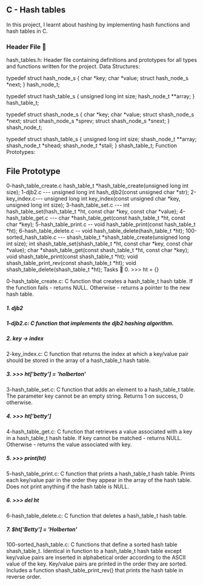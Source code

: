 ## C - Hash tables
In this project, I learnt about hashing by implementing hash functions and hash tables in C.

### Header File 📁
hash_tables.h: Header file containing definitions and prototypes for all types and functions written for the project.
Data Structures:

typedef struct hash_node_s
{
	char *key;
	char *value;
	struct hash_node_s *next;
} hash_node_t;

typedef struct hash_table_s
{
	unsigned long int size;
	hash_node_t **array;
} hash_table_t;

typedef struct shash_node_s
{
	char *key;
	char *value;
	struct shash_node_s *next;
	struct shash_node_s *sprev;
	struct shash_node_s *snext;
} shash_node_t;

typedef struct shash_table_s
{
	unsigned long int size;
	shash_node_t **array;
	shash_node_t *shead;
	shash_node_t *stail;
} shash_table_t;
Function Prototypes:

## File	Prototype
0-hash_table_create.c	hash_table_t *hash_table_create(unsigned long int size);
1-djb2.c ---	unsigned long int hash_djb2(const unsigned char *str);
2-key_index.c---	unsigned long int key_index(const unsigned char *key, unsigned long int size);
3-hash_table_set.c ---	int hash_table_set(hash_table_t *ht, const char *key, const char *value);
4-hash_table_get.c ---  char *hash_table_get(const hash_table_t *ht, const char *key);
5-hash_table_print.c --	void hash_table_print(const hash_table_t *ht);
6-hash_table_delete.c -- void hash_table_delete(hash_table_t *ht);
100-sorted_hash_table.c	--- shash_table_t *shash_table_create(unsigned long int size);
int shash_table_set(shash_table_t *ht, const char *key, const char *value);
char *shash_table_get(const shash_table_t *ht, const char *key);
void shash_table_print(const shash_table_t *ht);
void shash_table_print_rev(const shash_table_t *ht);
void shash_table_delete(shash_table_t *ht);
Tasks 📃
0. >>> ht = {}

0-hash_table_create.c: C function that creates a hash_table_t hash table.
If the function fails - returns NULL.
Otherwise - returns a pointer to the new hash table.
##### 1. djb2
##### 1-djb2.c: C function that implements the djb2 hashing algorithm.

##### 2. key -> index
2-key_index.c: C function that returns the index at which a key/value pair should be stored in the array of a hash_table_t hash table.

##### 3. >>> ht['betty'] = 'holberton'
3-hash_table_set.c: C function that adds an element to a hash_table_t table.
The parameter key cannot be an empty string.
Returns 1 on success, 0 otherwise.

##### 4. >>> ht['betty']
4-hash_table_get.c: C function that retrieves a value associated with a key in a hash_table_t hash table.
If key cannot be matched - returns NULL.
Otherwise - returns the value associated with key.

##### 5. >>> print(ht)
5-hash_table_print.c: C function that prints a hash_table_t hash table.
Prints each key/value pair in the order they appear in the array of the hash table.
Does not print anything if the hash table is NULL.

##### 6. >>> del ht
6-hash_table_delete.c: C function that deletes a hash_table_t hash table.

##### 7. $ht['Betty'] = 'Holberton'
100-sorted_hash_table.c: C functions that define a sorted hash table shash_table_t.
Identical in function to a hash_table_t hash table except key/value pairs are inserted in alphabetical order according to the ASCII value of the key.
Key/value pairs are printed in the order they are sorted.
Includes a function shash_table_print_rev() that prints the hash table in reverse order.

